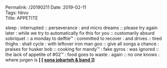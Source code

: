 Permalink: /20190211
Date: 2019-02-11  
Tags: hbvu  
Title: APPETITE  
  
sleep : interrupted :: perseverance : and micro dreams :: please try again later : while we try to automatically fix this for you :: customarily absurd sobriquet :: a monday to delftie™  : committed to recover : and drives ::  tired thighs : shall cycle : with leftover iron man goo :: give all songs a chance : praises for husker bob :: cooking for mandy™ : fake gyros : was ignored :: the lack of appetite of #02™ : food goes to waste : again :: no one knows : where jurgen is
**[ [ [sona jobarteh & band ](https://www.youtube.com/watch?v=Ig91Z0-rBfo) ]]**  
